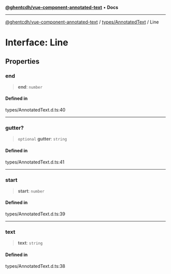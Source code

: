 [**@ghentcdh/vue-component-annotated-text**](../../../README.md) • **Docs**

***

[@ghentcdh/vue-component-annotated-text](../../../modules.md) / [types/AnnotatedText](../README.md) / Line

# Interface: Line

## Properties

### end

> **end**: `number`

#### Defined in

types/AnnotatedText.d.ts:40

***

### gutter?

> `optional` **gutter**: `string`

#### Defined in

types/AnnotatedText.d.ts:41

***

### start

> **start**: `number`

#### Defined in

types/AnnotatedText.d.ts:39

***

### text

> **text**: `string`

#### Defined in

types/AnnotatedText.d.ts:38
